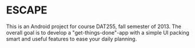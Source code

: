 ESCAPE
======
This is an Android project for course DAT255, fall semester of 2013.
The overall goal is to develop a "get-things-done"-app with a simple UI packing smart and useful features to ease your daily planning. 
